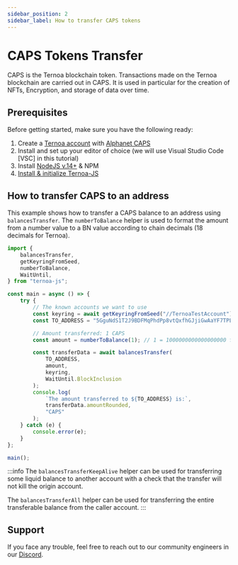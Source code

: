 ```yaml
---
sidebar_position: 2
sidebar_label: How to transfer CAPS tokens
---
```


# CAPS Tokens Transfer

CAPS is the Ternoa blockchain token. Transactions made on the Ternoa blockchain are carried out in CAPS. It is used in particular for the creation of NFTs, Encryption, and storage of data over time.

## Prerequisites

Before getting started, make sure you have the following ready:

1. Create a [Ternoa account](/for-developers/get-started/create-account) with [Alphanet CAPS](/for-developers/get-started/create-account#step-2-get-some-free-test-caps-tokens)
2. Install and set up your editor of choice (we will use Visual Studio Code [VSC] in this tutorial)
3. Install [NodeJS v.14+](https://nodejs.org/en/download/) & NPM
4. [Install & initialize Ternoa-JS](/for-developers/get-started/install-ternoa-js)

## How to transfer CAPS to an address

This example shows how to transfer a CAPS balance to an address using `balancesTransfer`. The `numberToBalance` helper is used to format the amount from a number value to a BN value according to chain decimals (18 decimals for Ternoa).

```typescript showLineNumbers
import {
	balancesTransfer,
	getKeyringFromSeed,
	numberToBalance,
	WaitUntil,
} from "ternoa-js";

const main = async () => {
	try {
		// The known accounts we want to use
		const keyring = await getKeyringFromSeed("//TernoaTestAccount");
		const TO_ADDRESS = "5GguNdS1T2J9BDFMqPhdPp8vtQxfhGJjiGwAaYF7TPLuiJPs";

		// Amount transferred: 1 CAPS
		const amount = numberToBalance(1); // 1 = 1000000000000000000 for the Ternoa blockchain

		const transferData = await balancesTransfer(
			TO_ADDRESS,
			amount,
			keyring,
			WaitUntil.BlockInclusion
		);
		console.log(
			`The amount transferred to ${TO_ADDRESS} is:`,
			transferData.amountRounded,
			"CAPS"
		);
	} catch (e) {
		console.error(e);
	}
};

main();
```

:::info
The `balancesTransferKeepAlive` helper can be used for transferring some liquid balance to another account with a check that the transfer will not kill the origin account.

The `balancesTransferAll` helper can be used for transferring the entire transferable balance from the caller account.
:::

## Support

If you face any trouble, feel free to reach out to our community engineers in our [Discord](https://discord.gg/fUmBkPpnRu).
